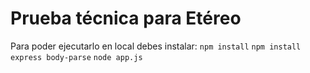 # Prueba técnica para Etéreo

Para poder ejecutarlo en local debes instalar:
`npm install`
`npm install express body-parse`
`node app.js`


